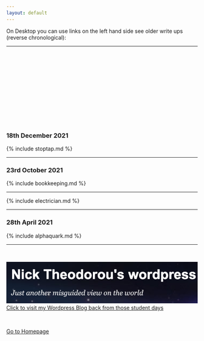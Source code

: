 ```yaml
---
layout: default
---
```


On Desktop you can use links on the left hand side see older write ups (reverse chronological):

***

<br/>
<a id="test"> </a>
<br/>
<br/>
<br/>
<br/>
<br/>
<br/>
<br/>
<br/>
<br/>
<br/>


### 18th December 2021

{% include stoptap.md %}

***

### 23rd October 2021

{% include bookkeeping.md %}

***

{% include electrician.md %}

***

### 28th April 2021 

<!-- ### Start included file -->

{% include alphaquark.md %}

<!-- ### End included file -->

***

<br/>

![](./assets/img/wpress.png) <br/>
<a href="https://nicktheodorou.wordpress.com/" target="_blank"> Click to visit my Wordpress Blog back from those student days</a>

<br/>

[Go to Homepage](https://nikipedia.xyz/)